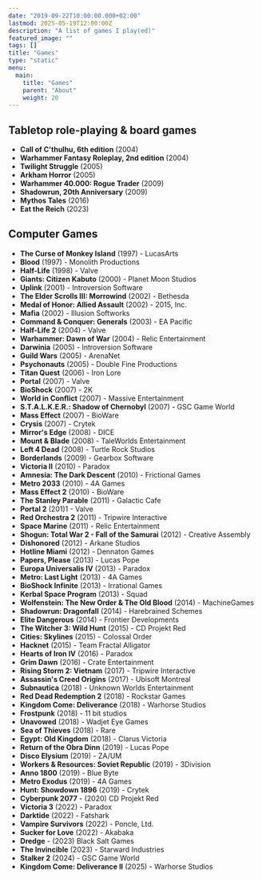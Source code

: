 ```yaml
---
date: "2019-09-22T10:00:00.000+02:00"
lastmod: 2025-05-19T12:00:00Z
description: "A list of games I play(ed)"
featured_image: ""
tags: []
title: "Games"
type: "static"
menu:
  main:
    title: "Games"
    parent: "About"
    weight: 20
---
```

## Tabletop role-playing & board games
* **Call of C'thulhu, 6th edition** (2004)
* **Warhammer Fantasy Roleplay, 2nd edition** (2004)
* **Twilight Struggle** (2005)
* **Arkham Horror** (2005)
* **Warhammer 40.000: Rogue Trader** (2009)
* **Shadowrun, 20th Anniversary** (2009)
* **Mythos Tales** (2016)
* **Eat the Reich** (2023)

## Computer Games
* **The Curse of Monkey Island** (1997) - LucasArts
* **Blood** (1997) - Monolith Productions
* **Half-Life** (1998) - Valve
* **Giants: Citizen Kabuto** (2000) - Planet Moon Studios
* **Uplink** (2001) - Introversion Software
* **The Elder Scrolls III: Morrowind** (2002) - Bethesda
* **Medal of Honor: Allied Assault** (2002) - 2015, Inc.
* **Mafia** (2002) - Illusion Softworks
* **Command & Conquer: Generals** (2003) - EA Pacific
* **Half-Life 2** (2004) - Valve
* **Warhammer: Dawn of War** (2004) - Relic Entertainment
* **Darwinia** (2005) - Introversion Software
* **Guild Wars** (2005) - ArenaNet
* **Psychonauts** (2005) - Double Fine Productions
* **Titan Quest** (2006) - Iron Lore
* **Portal** (2007) - Valve
* **BioShock** (2007) - 2K
* **World in Conflict** (2007) - Massive Entertainment
* **S.T.A.L.K.E.R.: Shadow of Chernobyl** (2007) - GSC Game World
* **Mass Effect** (2007) - BioWare
* **Crysis** (2007) - Crytek
* **Mirror's Edge** (2008) - DICE
* **Mount & Blade** (2008) - TaleWorlds Entertainment
* **Left 4 Dead** (2008) - Turtle Rock Studios
* **Borderlands** (2009) - Gearbox Software
* **Victoria II** (2010) - Paradox
* **Amnesia: The Dark Descent** (2010) - Frictional Games
* **Metro 2033** (2010) - 4A Games
* **Mass Effect 2** (2010) - BioWare
* **The Stanley Parable** (2011) - Galactic Cafe
* **Portal 2** (201)1 - Valve
* **Red Orchestra 2** (2011) - Tripwire Interactive
* **Space Marine** (2011) - Relic Entertainment
* **Shogun: Total War 2 - Fall of the Samurai** (2012) - Creative Assembly
* **Dishonored** (2012) - Arkane Studios
* **Hotline Miami** (2012) - Dennaton Games
* **Papers, Please** (2013) - Lucas Pope
* **Europa Universalis IV** (2013) - Paradox
* **Metro: Last Light** (2013) - 4A Games
* **BioShock Infinite** (2013) - Irrational Games
* **Kerbal Space Program** (2013) - Squad
* **Wolfenstein: The New Order & The Old Blood** (2014) - MachineGames
* **Shadowrun: Dragonfall** (2014) - Harebrained Schemes
* **Elite Dangerous** (2014) - Frontier Developments
* **The Witcher 3: Wild Hunt** (2015) - CD Projekt Red
* **Cities: Skylines** (2015) - Colossal Order
* **Hacknet** (2015) - Team Fractal Alligator
* **Hearts of Iron IV** (2016) - Paradox
* **Grim Dawn** (2016) - Crate Entertainment
* **Rising Storm 2: Vietnam** (2017) - Tripwire Interactive
* **Assassin's Creed Origins** (2017) - Ubisoft Montreal
* **Subnautica** (2018) - Unknown Worlds Entertainment
* **Red Dead Redemption 2** (2018) - Rockstar Games
* **Kingdom Come: Deliverance** (2018) - Warhorse Studios
* **Frostpunk** (2018) - 11 bit studios
* **Unavowed** (2018) - Wadjet Eye Games
* **Sea of Thieves** (2018) - Rare
* **Egypt: Old Kingdom** (2018) - Clarus Victoria
* **Return of the Obra Dinn** (2019) - Lucas Pope
* **Disco Elysium** (2019) - ZA/UM
* **Workers & Resources: Soviet Republic** (2019) - 3Division
* **Anno 1800** (2019) - Blue Byte
* **Metro Exodus** (2019) - 4A Games
* **Hunt: Showdown 1896** (2019) - Crytek
* **Cyberpunk 2077** - (2020) CD Projekt Red
* **Victoria 3** (2022) - Paradox
* **Darktide** (2022) - Fatshark
* **Vampire Survivors** (2022) - Poncle, Ltd.
* **Sucker for Love** (2022) - Akabaka
* **Dredge** - (2023) Black Salt Games
* **The Invincible** (2023) - Starward Industries
* **Stalker 2** (2024) - GSC Game World
* **Kingdom Come: Deliverance II** (2025) - Warhorse Studios
